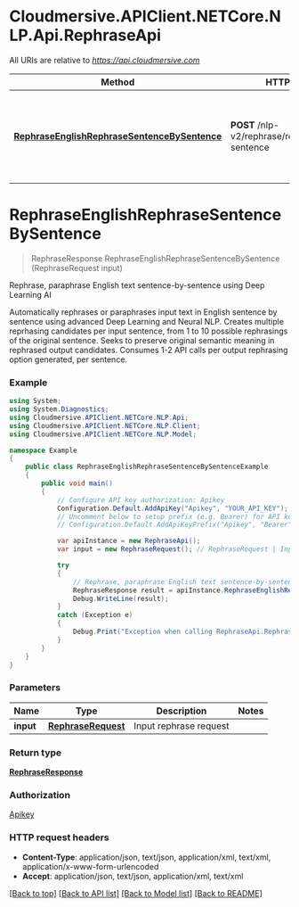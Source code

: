 # Cloudmersive.APIClient.NETCore.NLP.Api.RephraseApi

All URIs are relative to *https://api.cloudmersive.com*

Method | HTTP request | Description
------------- | ------------- | -------------
[**RephraseEnglishRephraseSentenceBySentence**](RephraseApi.md#rephraseenglishrephrasesentencebysentence) | **POST** /nlp-v2/rephrase/rephrase/eng/by-sentence | Rephrase, paraphrase English text sentence-by-sentence using Deep Learning AI


<a name="rephraseenglishrephrasesentencebysentence"></a>
# **RephraseEnglishRephraseSentenceBySentence**
> RephraseResponse RephraseEnglishRephraseSentenceBySentence (RephraseRequest input)

Rephrase, paraphrase English text sentence-by-sentence using Deep Learning AI

Automatically rephrases or paraphrases input text in English sentence by sentence using advanced Deep Learning and Neural NLP.  Creates multiple reprhasing candidates per input sentence, from 1 to 10 possible rephrasings of the original sentence.  Seeks to preserve original semantic meaning in rephrased output candidates.  Consumes 1-2 API calls per output rephrasing option generated, per sentence.

### Example
```csharp
using System;
using System.Diagnostics;
using Cloudmersive.APIClient.NETCore.NLP.Api;
using Cloudmersive.APIClient.NETCore.NLP.Client;
using Cloudmersive.APIClient.NETCore.NLP.Model;

namespace Example
{
    public class RephraseEnglishRephraseSentenceBySentenceExample
    {
        public void main()
        {
            // Configure API key authorization: Apikey
            Configuration.Default.AddApiKey("Apikey", "YOUR_API_KEY");
            // Uncomment below to setup prefix (e.g. Bearer) for API key, if needed
            // Configuration.Default.AddApiKeyPrefix("Apikey", "Bearer");

            var apiInstance = new RephraseApi();
            var input = new RephraseRequest(); // RephraseRequest | Input rephrase request

            try
            {
                // Rephrase, paraphrase English text sentence-by-sentence using Deep Learning AI
                RephraseResponse result = apiInstance.RephraseEnglishRephraseSentenceBySentence(input);
                Debug.WriteLine(result);
            }
            catch (Exception e)
            {
                Debug.Print("Exception when calling RephraseApi.RephraseEnglishRephraseSentenceBySentence: " + e.Message );
            }
        }
    }
}
```

### Parameters

Name | Type | Description  | Notes
------------- | ------------- | ------------- | -------------
 **input** | [**RephraseRequest**](RephraseRequest.md)| Input rephrase request | 

### Return type

[**RephraseResponse**](RephraseResponse.md)

### Authorization

[Apikey](../README.md#Apikey)

### HTTP request headers

 - **Content-Type**: application/json, text/json, application/xml, text/xml, application/x-www-form-urlencoded
 - **Accept**: application/json, text/json, application/xml, text/xml

[[Back to top]](#) [[Back to API list]](../README.md#documentation-for-api-endpoints) [[Back to Model list]](../README.md#documentation-for-models) [[Back to README]](../README.md)

